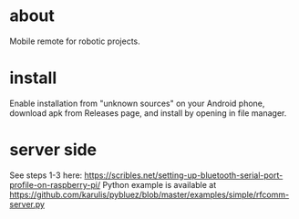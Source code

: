 # about

Mobile remote for robotic projects.

# install

Enable installation from "unknown sources" on your Android phone, download apk from Releases page, and install by opening in file manager.
# server side

See steps 1-3 here: https://scribles.net/setting-up-bluetooth-serial-port-profile-on-raspberry-pi/ 
Python example is available at https://github.com/karulis/pybluez/blob/master/examples/simple/rfcomm-server.py 
